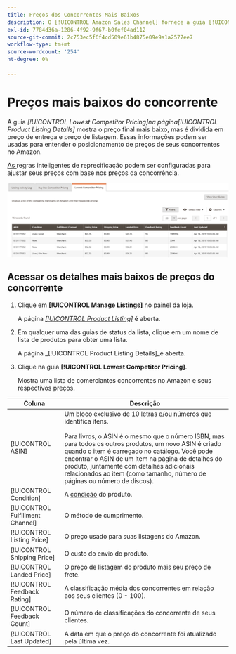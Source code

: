 ```yaml
---
title: Preços dos Concorrentes Mais Baixos
description: O [!UICONTROL Amazon Sales Channel] fornece a guia [!UICONTROL Lowest Competitor Pricing] para ajudá-lo a entender o posicionamento de preços de seus concorrentes no Amazon.
exl-id: 7784d36a-1286-4f92-9f67-b0fef04ad112
source-git-commit: 2c753ec5f6f4cd509e61b4875e09e9a1a2577ee7
workflow-type: tm+mt
source-wordcount: '254'
ht-degree: 0%

---
```


# Preços mais baixos do concorrente

A guia _[!UICONTROL Lowest Competitor Pricing]_na página_[!UICONTROL Product Listing Details]_ mostra o preço final mais baixo, mas é dividida em preço de entrega e preço de listagem. Essas informações podem ser usadas para entender o posicionamento de preços de seus concorrentes no Amazon.

[As ](./intelligent-repricing-rules.md) regras inteligentes de reprecificação podem ser configuradas para ajustar seus preços com base nos preços da concorrência.

![Preços mais baixos do concorrente](assets/amazon-listing-details-lowest-comp.png)

## Acessar os detalhes mais baixos de preços do concorrente

1. Clique em **[!UICONTROL Manage Listings]** no painel da loja.

   A página [_[!UICONTROL Product Listing]_](./managing-product-listings.md) é aberta.

1. Em qualquer uma das guias de status da lista, clique em um nome de lista de produtos para obter uma lista.

   A página _[!UICONTROL Product Listing Details]_é aberta.

1. Clique na guia **[!UICONTROL Lowest Competitor Pricing]**.

   Mostra uma lista de comerciantes concorrentes no Amazon e seus respectivos preços.

| Coluna | Descrição |
|---|---|
| [!UICONTROL ASIN] | Um bloco exclusivo de 10 letras e/ou números que identifica itens.<br><br>Para livros, o ASIN é o mesmo que o número ISBN, mas para todos os outros produtos, um novo ASIN é criado quando o item é carregado no catálogo. Você pode encontrar o ASIN de um item na página de detalhes do produto, juntamente com detalhes adicionais relacionados ao item (como tamanho, número de páginas ou número de discos). |
| [!UICONTROL Condition] | A [condição](./product-listing-condition.md) do produto. |
| [!UICONTROL Fulfillment Channel] | O método de cumprimento. |
| [!UICONTROL Listing Price] | O preço usado para suas listagens do Amazon. |
| [!UICONTROL Shipping Price] | O custo do envio do produto. |
| [!UICONTROL Landed Price] | O preço de listagem do produto mais seu preço de frete. |
| [!UICONTROL Feedback Rating] | A classificação média dos concorrentes em relação aos seus clientes (0 - 100). |
| [!UICONTROL Feedback Count] | O número de classificações do concorrente de seus clientes. |
| [!UICONTROL Last Updated] | A data em que o preço do concorrente foi atualizado pela última vez. |

